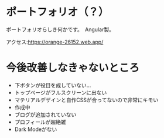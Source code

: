 # ポートフォリオ（？）
ポートフォリオらしき何かです。　Angular製。

アクセス:https://orange-26152.web.app/

# 今後改善しなきゃないところ
- 下ボタンが役目を成していない...
- トップページがフルスクリーンに出ない
- マテリアルデザインと自作CSSが合ってないので非常にキモい
- 作成中
- ブログが追加されていない
- プロフィールが超絶雑
- Dark Modeがない
